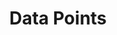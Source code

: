 ---
layout: infographic
title: "Data Points"
description: "Get the latest insights on the trends we are seeing as the global education sector responds to and recovers from COVID-19."
tags: infographic
categories: infographic
asset_pdf: "/assets/2021-08-04-infographic.pdf"
asset_png: "/assets/2021-08-04-infographic.png"
# use bs_aspect_ratio to send an image aspect ratio for correct rendering. 100% (1:1) will be assumed if this is missing
# (only applies to infographics)
bs_aspect_ratio: 250%
---